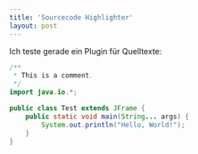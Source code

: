 ```yaml
---
title: 'Sourcecode Highlighter'
layout: post
---
```

Ich teste gerade ein Plugin für Quelltexte:

````java
/**
 * This is a comment.
 */
import java.io.*;

public class Test extends JFrame {
    public static void main(String... args) {
        System.out.println("Hello, World!");
    }
}
````

